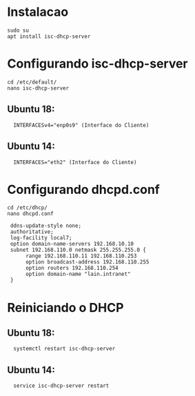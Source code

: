 # Instalacao
    sudo su
    apt install isc-dhcp-server 
    
 # Configurando isc-dhcp-server
    cd /etc/default/
    nano isc-dhcp-server
   ## Ubuntu 18: 
      INTERFACESv4="enp0s9" (Interface do Cliente)
      
   ## Ubuntu 14:
      INTERFACES="eth2" (Interface do Cliente)
      
 # Configurando dhcpd.conf
    cd /etc/dhcp/
    nano dhcpd.conf
    
     ddns-update-style none;
     authoritative;
     log-facility local7;
     option domain-name-servers 192.168.10.10
     subnet 192.168.110.0 netmask 255.255.255.0 {
	      range 192.168.110.11 192.168.110.253
	      option broadcast-address 192.168.110.255
	      option routers 192.168.110.254
	      option domain-name "lain.intranet"  
     }
# Reiniciando o DHCP
  ## Ubuntu 18: 
      systemctl restart isc-dhcp-server
  ## Ubuntu 14:
      service isc-dhcp-server restart
    
